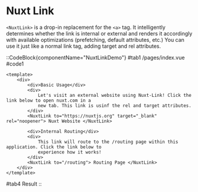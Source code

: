 # Nuxt Link

`<NuxtLink>` is a drop-in replacement for the `<a>` tag. It intelligently determines whether the link is internal or external and renders it accordingly with available optimizations (prefetching, default attributes, etc.) You can use it just like a normal link tag, adding target and rel attributes.

::CodeBlock{componentName="NuxtLinkDemo"}
#tab1
/pages/index.vue
#code1

```vue
<template>
	<div>
		<div>Basic Usage</div>
		<div>
			Let's visit an external website using Nuxt-Link! Click the link below to open nuxt.com in a
			new tab. This link is usinf the rel and target attributes.
		</div>
		<NuxtLink to="https://nuxtjs.org" target="_blank" rel="noopener"> Nuxt Website </NuxtLink>

		<div>Internal Routing</div>
		<div>
			This link will route to the /routing page within this application. Click the link below to
			experience how it works!
		</div>
		<NuxtLink to="/routing"> Routing Page </NuxtLink>
	</div>
</template>
```

#tab4
Result
::
